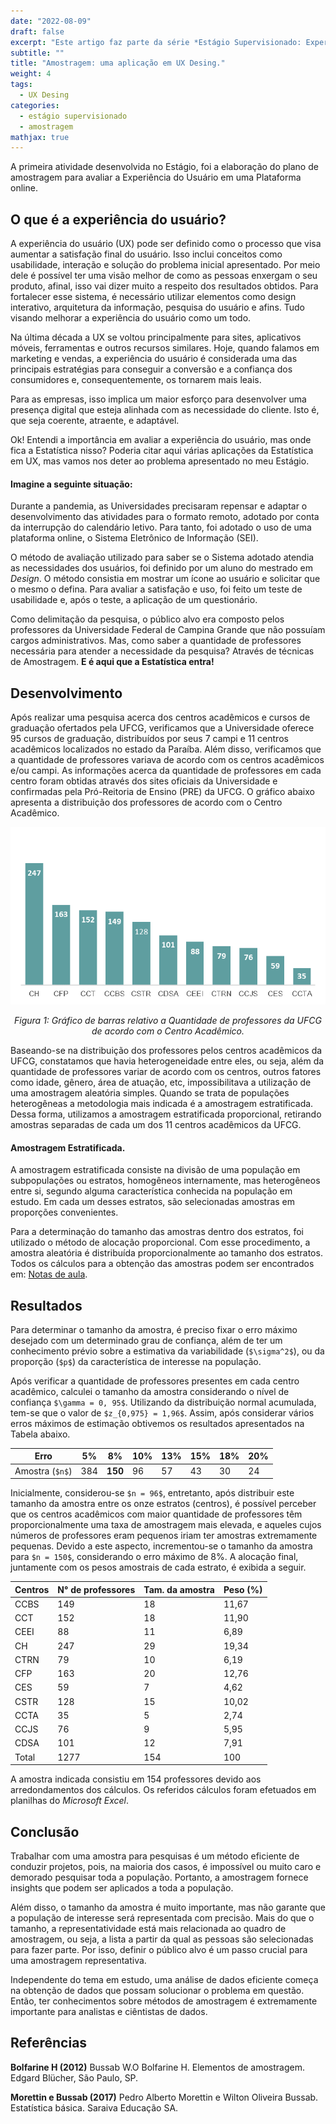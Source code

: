 ```yaml
---
date: "2022-08-09"
draft: false
excerpt: "Este artigo faz parte da série *Estágio Supervisionado: Experiências e projetos de uma estagiaria em Análise de dados*"
subtitle: ""
title: "Amostragem: uma aplicação em UX Desing."
weight: 4
tags:
  - UX Desing
categories:
  - estágio supervisionado
  - amostragem
mathjax: true
---
```

 
A primeira atividade desenvolvida no Estágio, foi a elaboração do plano de amostragem para avaliar a Experiência do Usuário em uma Plataforma online.

## O que é a experiência do usuário?

A experiência do usuário (UX) pode ser definido como o processo que visa aumentar a satisfação final do usuário. Isso inclui conceitos como usabilidade, interação e solução do problema inicial apresentado. Por meio dele é possível ter uma visão melhor de como as pessoas enxergam o seu produto, afinal, isso vai dizer muito a respeito dos resultados obtidos. Para fortalecer esse sistema, é necessário utilizar elementos como design interativo, arquitetura da informação, pesquisa do usuário e afins. Tudo visando melhorar a experiência do usuário como um todo.

Na última década a UX se voltou principalmente para sites, aplicativos móveis, ferramentas e outros recursos similares. Hoje, quando falamos em marketing e vendas, a experiência do usuário é considerada uma das principais estratégias para conseguir a conversão e a confiança dos consumidores e, consequentemente, os tornarem mais leais.

Para as empresas, isso implica um maior esforço para desenvolver uma presença digital que esteja alinhada com as necessidade do cliente. Isto é, que seja coerente, atraente, e adaptável.

Ok! Entendi a importância em avaliar a experiência do usuário, mas onde fica a Estatística nisso? Poderia citar aqui várias aplicações da Estatística em UX, mas vamos nos deter ao problema apresentado no meu Estágio.

#### Imagine a seguinte situação: 

Durante a pandemia, as Universidades precisaram repensar e adaptar o desenvolvimento das atividades para o formato remoto, adotado por conta da interrupção do calendário letivo. Para tanto, foi adotado o uso de uma plataforma online, o Sistema Eletrônico de Informação (SEI). 

O método de avaliação utilizado para saber se o Sistema adotado atendia as necessidades dos usuários, foi definido por um aluno do mestrado em *Design*. O método consistia em mostrar um ícone ao usuário e solicitar que o mesmo o defina. Para avaliar a satisfação e uso, foi feito um teste de usabilidade e, após o teste, a aplicação de um questionário.

Como delimitação da pesquisa, o público alvo era composto pelos professores da Universidade Federal de Campina Grande que não possuíam cargos administrativos. Mas, como saber a quantidade de professores necessária para atender a necessidade da pesquisa? Através de técnicas de Amostragem. **E é aqui que a Estatística entra!**

## Desenvolvimento 

Após realizar uma pesquisa acerca dos centros acadêmicos e cursos de graduação ofertados pela UFCG, verificamos que a Universidade oferece 95 cursos de graduação, distribuídos por seus 7 campi e 11 centros acadêmicos localizados no estado da Paraíba. Além disso, verificamos que a quantidade de professores variava de acordo com os centros acadêmicos e/ou campi. As informações acerca da quantidade de professores em cada centro foram obtidas através dos sites oficiais da Universidade e confirmadas pela Pró-Reitoria de Ensino (PRE) da UFCG. O gráfico abaixo apresenta a distribuição dos professores de acordo com o Centro Acadêmico.

<div align="center">
  <img src="graf_estagio_prof.png"/>  
  
  *Figura 1: Gráfico de barras relativo a Quantidade de professores da UFCG de acordo com o Centro Acadêmico.*
  
</div>

Baseando-se na distribuição dos professores pelos centros acadêmicos da UFCG, constatamos que havia heterogeneidade entre eles, ou seja, além da quantidade de professores variar de acordo com os centros, outros fatores como idade, gênero, área de atuação, etc, impossibilitava a utilização de uma amostragem aleatória simples. Quando se trata de populações heterogêneas a metodologia mais indicada é a amostragem estratificada. Dessa forma, utilizamos a amostragem estratificada proporcional, retirando amostras separadas de cada um dos 11 centros acadêmicos da UFCG.

#### Amostragem Estratificada.

A amostragem estratificada consiste na divisão de uma população em subpopulações ou estratos, homogêneos internamente, mas heterogêneos entre si, segundo alguma característica conhecida na população em estudo. Em cada um desses estratos, são selecionadas amostras em proporções convenientes.

Para a determinação do tamanho das amostras dentro dos estratos, foi utilizado o método de alocação proporcional. Com esse procedimento, a amostra aleatória é distribuída proporcionalmente ao tamanho dos estratos. Todos os cálculos para a obtenção das amostras podem ser encontrados em: [Notas de aula](https://rodriguesbianca.notion.site/Notas-de-aula-c44dd564e52f44c083d336ef56c239da).


## Resultados

Para determinar o tamanho da amostra, é preciso fixar o erro máximo desejado com um determinado grau de confiança, além de ter um conhecimento prévio sobre a estimativa da variabilidade (`$\sigma^2$`), ou da proporção (`$p$`) da característica de interesse na população.

Após verificar a quantidade de professores presentes em cada centro acadêmico, calculei o tamanho da amostra considerando o nível de confiança `$\gamma = 0, 95$`. Utilizando da distribuição normal acumulada, tem-se que o valor de `$z_{0,975} = 1,96$`. Assim, após considerar vários erros máximos de estimação obtivemos os resultados apresentados na Tabela abaixo.

| Erro         | 5%  | **8%**  | 10% | 13% | 15% | 18% | 20% |
|--------------|-----|-----|-----|-----|-----|-----|-----|
| Amostra (`$n$`)| 384 | **150** | 96  | 57  | 43  | 30  | 24  |

Inicialmente, considerou-se `$n = 96$`, entretanto, após distribuir este tamanho da amostra entre os onze estratos (centros), é possível perceber que os centros acadêmicos com maior quantidade de professores têm proporcionalmente uma taxa de amostragem mais elevada, e aqueles cujos números de professores eram pequenos iriam ter amostras extremamente pequenas. Devido a este aspecto, incrementou-se o tamanho da amostra para `$n = 150$`, considerando o erro máximo de 8%. A alocação final, juntamente com os pesos amostrais de cada estrato, é exibida a seguir.

| Centros  | N° de professores | Tam. da amostra | Peso (%) |
|----------|-------------------|-----------------|----------|
| CCBS     | 149               | 18              | 11,67    |
| CCT      | 152               | 18              | 11,90    |
| CEEI     | 88                | 11              | 6,89     |
| CH       | 247               | 29              | 19,34    |
| CTRN     | 79                | 10              | 6,19     |
| CFP      | 163               | 20              | 12,76    |
| CES      | 59                | 7               | 4,62     |
| CSTR     | 128               | 15              | 10,02    |
| CCTA     | 35                | 5               | 2,74     |
| CCJS     | 76                | 9               | 5,95     |
| CDSA     | 101               | 12              | 7,91     |
| Total    | 1277              | 154             | 100      |


A amostra indicada consistiu em 154 professores devido aos arredondamentos dos cálculos. Os referidos cálculos foram efetuados em planilhas do *Microsoft Excel*.

## Conclusão

Trabalhar com uma amostra para pesquisas é um método eficiente de conduzir projetos, pois, na maioria dos casos, é impossível ou muito caro e demorado pesquisar toda a população. Portanto, a amostragem fornece insights que podem ser aplicados a toda a população.

Além disso, o tamanho da amostra é muito importante, mas não garante que a população de interesse será representada com precisão. Mais do que o tamanho, a representatividade está mais relacionada ao quadro de amostragem, ou seja, a lista a partir da qual as pessoas são selecionadas para fazer parte. Por isso, definir o público alvo é um passo crucial para uma amostragem representativa. 

Independente do tema em estudo, uma análise de dados eficiente começa na obtenção de dados que possam solucionar o problema em questão. Então, ter conhecimentos sobre métodos de amostragem é extremamente importante para analistas e ciêntistas de dados. 

## Referências 

**Bolfarine H (2012)** Bussab W.O Bolfarine H. Elementos de amostragem. Edgard Blücher, São Paulo, SP.

**Morettin e Bussab (2017)** Pedro Alberto Morettin e Wilton Oliveira Bussab. Estatística básica. Saraiva Educação SA.



